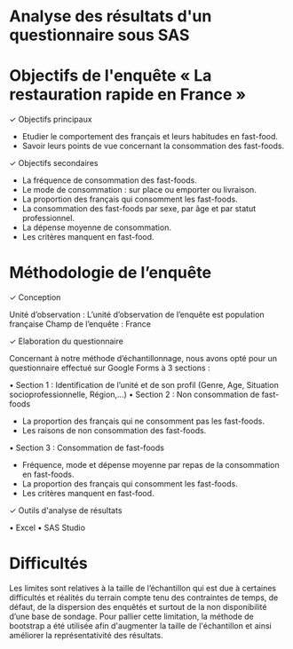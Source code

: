 # Analyse des résultats d'un questionnaire sous SAS

# Objectifs de l'enquête « La restauration rapide en France »

✓ Objectifs principaux

- Etudier le comportement des français et leurs habitudes en fast-food.
- Savoir leurs points de vue concernant la consommation des fast-foods.

✓ Objectifs secondaires

- La fréquence de consommation des fast-foods.
- Le mode de consommation : sur place ou emporter ou livraison.
- La proportion des français qui consomment les fast-foods.
- La consommation des fast-foods par sexe, par âge et par statut professionnel.
- La dépense moyenne de consommation.
- Les critères manquent en fast-food.

# Méthodologie de l’enquête

✓ Conception

Unité d’observation : L’unité d’observation de l’enquête est population française
Champ de l’enquête : France

✓ Elaboration du questionnaire

Concernant à notre méthode d’échantillonnage, nous avons opté pour un questionnaire effectué sur Google Forms à 3 sections :

• Section 1 : Identification de l’unité et de son profil (Genre, Age, Situation socioprofessionnelle, Région,...)
• Section 2 : Non consommation de fast-foods
- La proportion des français qui ne consomment pas les fast-foods.
- Les raisons de non consommation des fast-foods.

• Section 3 : Consommation de fast-foods
- Fréquence, mode et dépense moyenne par repas de la consommation en fast-foods.
- La proportion des français qui consomment les fast-foods.
- Les critères manquent en fast-food.

✓ Outils d'analyse de résultats

• Excel
• SAS Studio 

# Difficultés

Les limites sont relatives à la taille de l’échantillon qui est due à certaines difficultés et réalités du terrain compte tenu des contraintes de temps, de défaut, de la dispersion des enquêtés et surtout de la non disponibilité d’une base de sondage. Pour pallier cette limitation, la méthode de bootstrap a été utilisée afin d'augmenter la taille de l'échantillon et ainsi améliorer la représentativité des résultats.
